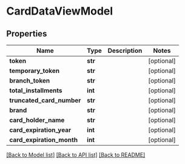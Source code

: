 # CardDataViewModel

## Properties
Name | Type | Description | Notes
------------ | ------------- | ------------- | -------------
**token** | **str** |  | [optional] 
**temporary_token** | **str** |  | [optional] 
**branch_token** | **str** |  | [optional] 
**total_installments** | **int** |  | [optional] 
**truncated_card_number** | **str** |  | [optional] 
**brand** | **str** |  | [optional] 
**card_holder_name** | **str** |  | [optional] 
**card_expiration_year** | **int** |  | [optional] 
**card_expiration_month** | **int** |  | [optional] 

[[Back to Model list]](../README.md#documentation-for-models) [[Back to API list]](../README.md#documentation-for-api-endpoints) [[Back to README]](../README.md)

